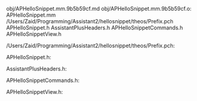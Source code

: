 obj/APHelloSnippet.mm.9b5b59cf.md obj/APHelloSnippet.mm.9b5b59cf.o: \
  APHelloSnippet.mm \
  /Users/Zaid/Programming/Assistant2/hellosnippet/theos/Prefix.pch \
  APHelloSnippet.h AssistantPlusHeaders.h APHelloSnippetCommands.h \
  APHelloSnippetView.h

/Users/Zaid/Programming/Assistant2/hellosnippet/theos/Prefix.pch:

APHelloSnippet.h:

AssistantPlusHeaders.h:

APHelloSnippetCommands.h:

APHelloSnippetView.h:
